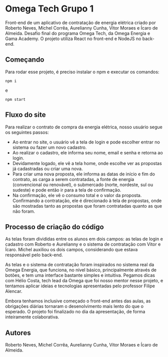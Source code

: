 # Omega Tech Grupo 1

Front-end de um aplicativo de contratação de energia elétrica criado por Roberto Neves, Michel Corrêa, Aurelianny Cunha, Vitor Moraes e Ícaro de Almeida. Desafio final do programa Omega Tech, da Omega Energia e Gama Academy. O projeto utiliza React no front-end e NodeJS no back-end.

## Começando

Para rodar esse projeto, é preciso instalar o npm e executar os comandos:
```
npm i
```
e
```
npm start
```

## Fluxo do site

Para realizar o contrato de compra da energia elétrica, nosso usuário segue os seguintes passos:

- Ao entrar no site, o usuário vê a tela de login e pode escolher entrar no sistema ou fazer um novo cadastro.
- Ao realizar o cadastro, ele informa seu nome, email e senha e retorna ao login.
- Devidamente logado, ele vê a tela home, onde escolhe ver as propostas já cadastradas ou criar uma nova.
- Para criar uma nova proposta, ele informa as datas de início e fim do contrato, as carga a serem contratadas, a fonte de energia (convencional ou renovável), o submercado (norte, nordeste, sul ou sudeste) e pode então ir para a tela de confirmação.
- Na confirmação, ele vê o consumo total e o valor da proposta. Confirmando a contratação, ele é direcionado à tela de propostas, onde são mostradas tanto as propostas que foram contratadas quanto as que não foram.

## Processo de criação do código

As telas foram divididas entre os alunos em dois campos: as telas de login e cadastro com Roberto e Aurelianny e o sistema de contratação com Vitor e Ícaro. Michel auxiliou os dois campos, considerando que estava responsável pelo back-end.

As telas e o sistema de contratação foram inspirados no sistema real da Omega Energia, que funciona, no nível básico, principalmente através de botões, e tem uma interface bastante simples e intuitiva. Pegamos dicas com Hélio Costa, tech lead da Omega que foi nosso mentor nesse projeto, e tentamos aplicar ideias e tecnologias apresentadas pelo professor Filipe Alencar.

Embora tenhamos inclusive começado o front-end antes das aulas, as obrigações diárias tornaram o desenolvimento mais lento do que o esperado. O projeto foi finalizado no dia da apresentação, de forma inteiramente colaborativa.

## Autores

Roberto Neves, Michel Corrêa, Aurelianny Cunha, Vitor Moraes e Ícaro de Almeida.
